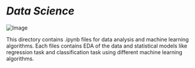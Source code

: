 # ***Data Science***
![Image](https://d1rytvr7gmk1sx.cloudfront.net/wp-content/uploads/2021/10/data-science.jpg)

This directory contains .ipynb files for data analysis and machine learning algorithms. Each files contains EDA of the data and statistical models like regression task and classification task using different machine learning algorithms.
